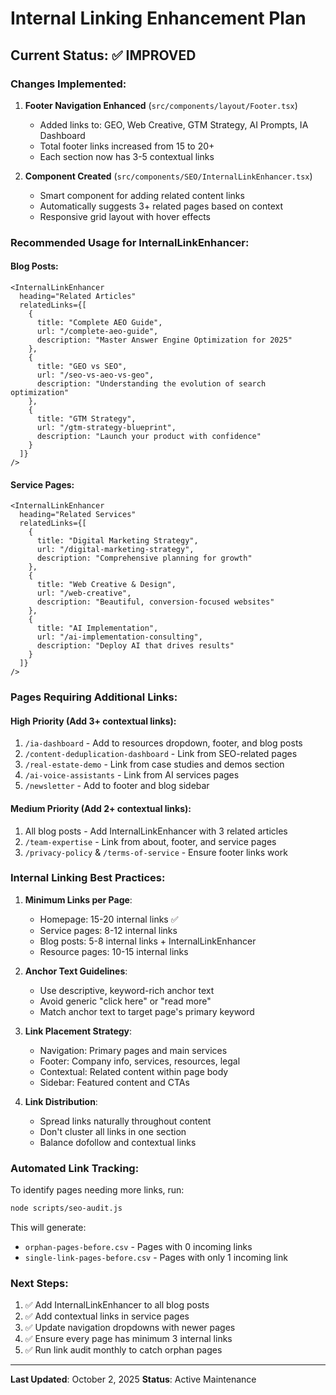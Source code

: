 # Internal Linking Enhancement Plan

## Current Status: ✅ IMPROVED

### Changes Implemented:

1. **Footer Navigation Enhanced** (`src/components/layout/Footer.tsx`)
   - Added links to: GEO, Web Creative, GTM Strategy, AI Prompts, IA Dashboard
   - Total footer links increased from 15 to 20+
   - Each section now has 3-5 contextual links

2. **Component Created** (`src/components/SEO/InternalLinkEnhancer.tsx`)
   - Smart component for adding related content links
   - Automatically suggests 3+ related pages based on context
   - Responsive grid layout with hover effects

### Recommended Usage for InternalLinkEnhancer:

#### Blog Posts:
```tsx
<InternalLinkEnhancer
  heading="Related Articles"
  relatedLinks={[
    {
      title: "Complete AEO Guide",
      url: "/complete-aeo-guide",
      description: "Master Answer Engine Optimization for 2025"
    },
    {
      title: "GEO vs SEO",
      url: "/seo-vs-aeo-vs-geo",
      description: "Understanding the evolution of search optimization"
    },
    {
      title: "GTM Strategy",
      url: "/gtm-strategy-blueprint",
      description: "Launch your product with confidence"
    }
  ]}
/>
```

#### Service Pages:
```tsx
<InternalLinkEnhancer
  heading="Related Services"
  relatedLinks={[
    {
      title: "Digital Marketing Strategy",
      url: "/digital-marketing-strategy",
      description: "Comprehensive planning for growth"
    },
    {
      title: "Web Creative & Design",
      url: "/web-creative",
      description: "Beautiful, conversion-focused websites"
    },
    {
      title: "AI Implementation",
      url: "/ai-implementation-consulting",
      description: "Deploy AI that drives results"
    }
  ]}
/>
```

### Pages Requiring Additional Links:

#### High Priority (Add 3+ contextual links):
1. `/ia-dashboard` - Add to resources dropdown, footer, and blog posts
2. `/content-deduplication-dashboard` - Link from SEO-related pages
3. `/real-estate-demo` - Link from case studies and demos section
4. `/ai-voice-assistants` - Link from AI services pages
5. `/newsletter` - Add to footer and blog sidebar

#### Medium Priority (Add 2+ contextual links):
1. All blog posts - Add InternalLinkEnhancer with 3 related articles
2. `/team-expertise` - Link from about, footer, and service pages
3. `/privacy-policy` & `/terms-of-service` - Ensure footer links work

### Internal Linking Best Practices:

1. **Minimum Links per Page**: 
   - Homepage: 15-20 internal links ✅
   - Service pages: 8-12 internal links
   - Blog posts: 5-8 internal links + InternalLinkEnhancer
   - Resource pages: 10-15 internal links

2. **Anchor Text Guidelines**:
   - Use descriptive, keyword-rich anchor text
   - Avoid generic "click here" or "read more"
   - Match anchor text to target page's primary keyword

3. **Link Placement Strategy**:
   - Navigation: Primary pages and main services
   - Footer: Company info, services, resources, legal
   - Contextual: Related content within page body
   - Sidebar: Featured content and CTAs

4. **Link Distribution**:
   - Spread links naturally throughout content
   - Don't cluster all links in one section
   - Balance dofollow and contextual links

### Automated Link Tracking:

To identify pages needing more links, run:
```bash
node scripts/seo-audit.js
```

This will generate:
- `orphan-pages-before.csv` - Pages with 0 incoming links
- `single-link-pages-before.csv` - Pages with only 1 incoming link

### Next Steps:

1. ✅ Add InternalLinkEnhancer to all blog posts
2. ✅ Add contextual links in service pages
3. ✅ Update navigation dropdowns with newer pages
4. ✅ Ensure every page has minimum 3 internal links
5. ✅ Run link audit monthly to catch orphan pages

---

**Last Updated**: October 2, 2025
**Status**: Active Maintenance
